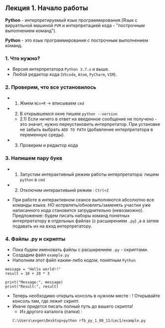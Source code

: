 ## Лекция 1. Начало работы

**Python** - интерпретируемый язык программирования.(Язык с вируатльной машиной `PVM` и интерпретацией кода - "построчным выполнением команд").

**Python** - это язык программирования с построчным выполнением команд.


### 1. Что нужно? 
* Версия интерпретатора `Python 3.7.x` и выше.
* Любой редактор кода (`VScode`, `Atom`, `PyCharm`, `VIM`).


### 2. Проверим, что все установилось
* 1) Жмем `Win+R` -> вписываем `cmd`
* 2) В открывшемся окне пишем `python --version`
    * 2.1) Если ничего в ответ на введенное сообщение не получено - это значит, нужно переустановить интерпретатор. При установке не забыть выбрать `ADD TO PATH` (добавление интерпретатора в переменную среды).

* 3) Проверим и редактор кода


### 3. Напишем пару букв
* 1) Запустим интерактивный режим работы интерпретатора: пишем  `python` в `cmd`
* 2) Отключим интерактивынй режим : `Ctrl+Z`

* При работе в интерактивном сеансе выполняются абсолютно все команды языка. НО испрвлять/обновлять/заменять участки уже написанного кода становится затруднительно (невозможно). Предложение: будем писать наборы команд понятных интерпретатору в отдельных файлах (с расширением `.py`) ,а а затем подавать их на вход интерпретатору.


### 4. Файлы .py и скрипты
* Пока будем именовать файлы с расширением `.py` - скриптами.
* Создадим файл `example.py`
* Наполним этот файл каким-либо кодом, понятным `Python`
```
message = "Hello world!!"
result = 10 + 20 * 3

print("Message:", message)
print("Result:", result)
```
* Теперь необходимо открыть консоль в нужном месте : ! Открывайте консоль там, где лежит скрипт. 
* Иначе придется писать полный путь до вашего скрипта!
    * Из другого каталога (папки) :
    ```
    C:\Users\evgen\Desktop>python rfb_py_1_08_11/Lec1/example.py
    ```
